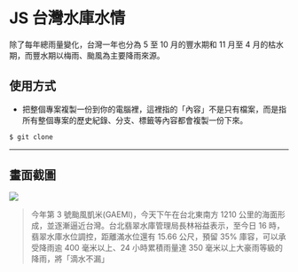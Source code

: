 # JS 台灣水庫水情

除了每年總雨量變化，台灣一年也分為 5 至 10 月的豐水期和 11 月至 4 月的枯水期，而豐水期以梅雨、颱風為主要降雨來源。

## 使用方式
- 把整個專案複製一份到你的電腦裡，這裡指的「內容」不是只有檔案，而是指所有整個專案的歷史紀錄、分支、標籤等內容都會複製一份下來。
```sh
$ git clone
```

----

## 畫面截圖
![](https://i.imgur.com/vL0ydmd.png)
> 今年第 3 號颱風凱米(GAEMI)，今天下午在台北東南方 1210 公里的海面形成，並逐漸逼近台灣。台北翡翠水庫管理局長林裕益表示，至今日 16 時，翡翠水庫水位調控，距離滿水位還有 15.66 公尺，預留 35% 庫容，可以承受降雨逾 400 毫米以上、24 小時累積雨量達 350 毫米以上大豪雨等級的降雨，將「滴水不漏」
